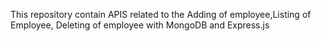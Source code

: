 This repository contain APIS related to the Adding of employee,Listing of Employee, Deleting of employee 
with MongoDB and Express.js
